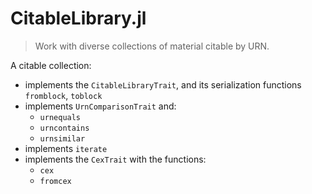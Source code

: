 # CitableLibrary.jl

> Work with diverse collections of material citable by URN.

A citable collection:

- implements the `CitableLibraryTrait`, and its serialization functions `fromblock`, `toblock`
- implements `UrnComparisonTrait` and:
    - `urnequals`
    - `urncontains`
    - `urnsimilar`
- implements `iterate`  
- implements the `CexTrait` with the functions:
    -   `cex` 
    -   `fromcex`
